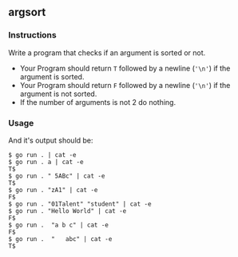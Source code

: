 ## argsort

### Instructions

Write a program that checks if an argument is sorted or not.
- Your Program should return `T` followed by a newline (`'\n'`) if the argument is sorted.
- Your Program should return `F` followed by a newline (`'\n'`) if the argument is not sorted.
- If the number of arguments is not 2 do nothing.

### Usage

And it's output should be:

```console
$ go run . | cat -e
$ go run . a | cat -e
T$
$ go run . " 5ABc" | cat -e
T$
$ go run . "zA1" | cat -e
F$
$ go run . "01Talent" "student" | cat -e
$ go run . "Hello World" | cat -e
F$
$ go run .  "a b c" | cat -e
F$
$ go run .  "   abc" | cat -e
T$
```
